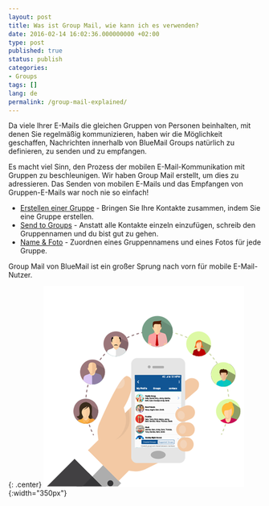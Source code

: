 ```yaml
---
layout: post
title: Was ist Group Mail, wie kann ich es verwenden?
date: 2016-02-14 16:02:36.000000000 +02:00
type: post
published: true
status: publish
categories:
- Groups
tags: []
lang: de
permalink: /group-mail-explained/
---
```


Da viele Ihrer E-Mails die gleichen Gruppen von Personen beinhalten, mit denen Sie regelmäßig kommunizieren, haben wir die Möglichkeit geschaffen, Nachrichten innerhalb von BlueMail Groups natürlich zu definieren, zu senden und zu empfangen.

Es macht viel Sinn, den Prozess der mobilen E-Mail-Kommunikation mit Gruppen zu beschleunigen. Wir haben Group Mail erstellt, um dies zu adressieren. Das Senden von mobilen E-Mails und das Empfangen von Gruppen-E-Mails war noch nie so einfach!

* [Erstellen einer Gruppe](/create-a-group/) - Bringen Sie Ihre Kontakte zusammen, indem Sie eine Gruppe erstellen.
* [Send to Groups](/send-an-email-to-a-group/) - Anstatt alle Kontakte einzeln einzufügen, schreib den Gruppennamen und du bist gut zu gehen.
* [Name & Foto](/naming-a-group-and-setting-a-photo/) - Zuordnen eines Gruppennamens und eines Fotos für jede Gruppe.

Group Mail von BlueMail ist ein großer Sprung nach vorn für mobile E-Mail-Nutzer.

{: .center}
![Groups](/assets/BlueMail_groups.png){:width="350px"}
